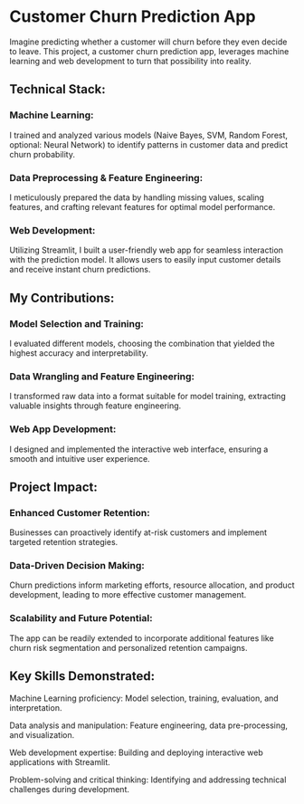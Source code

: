 # Customer Churn Prediction App

Imagine predicting whether a customer will churn before they even decide to leave. This project, a customer churn prediction app, leverages machine learning and web development to turn that possibility into reality.

## Technical Stack:

### Machine Learning: 
I trained and analyzed various models (Naive Bayes, SVM, Random Forest, optional: Neural Network) to identify patterns in customer data and predict churn probability.

### Data Preprocessing & Feature Engineering: 
I meticulously prepared the data by handling missing values, scaling features, and crafting relevant features for optimal model performance.

### Web Development: 
Utilizing Streamlit, I built a user-friendly web app for seamless interaction with the prediction model. It allows users to easily input customer details and receive instant churn predictions.

## My Contributions:

### Model Selection and Training: 
I evaluated different models, choosing the combination that yielded the highest accuracy and interpretability.

### Data Wrangling and Feature Engineering: 
I transformed raw data into a format suitable for model training, extracting valuable insights through feature engineering.

### Web App Development: 
I designed and implemented the interactive web interface, ensuring a smooth and intuitive user experience.

## Project Impact:

### Enhanced Customer Retention: 
Businesses can proactively identify at-risk customers and implement targeted retention strategies.

### Data-Driven Decision Making: 
Churn predictions inform marketing efforts, resource allocation, and product development, leading to more effective customer management.

### Scalability and Future Potential: 
The app can be readily extended to incorporate additional features like churn risk segmentation and personalized retention campaigns.

## Key Skills Demonstrated:

Machine Learning proficiency: Model selection, training, evaluation, and interpretation.

Data analysis and manipulation: Feature engineering, data pre-processing, and visualization.

Web development expertise: Building and deploying interactive web applications with Streamlit.

Problem-solving and critical thinking: Identifying and addressing technical challenges during development.

